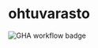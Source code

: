 # ohtuvarasto

![GHA workflow badge](https://github.com/oskarruo/ohtuvarasto/workflows/CI/badge.svg)
